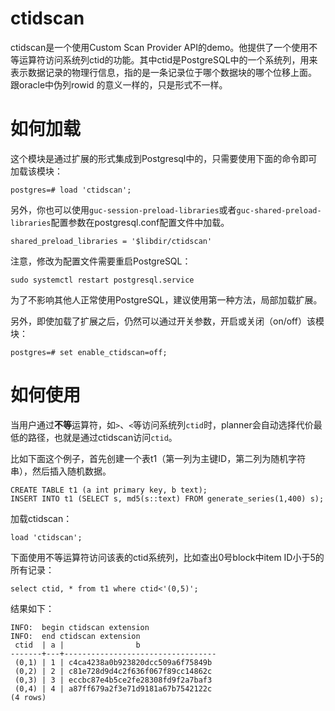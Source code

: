 # ctidscan

ctidscan是一个使用Custom Scan Provider API的demo。他提供了一个使用不等运算符访问系统列ctid的功能。其中ctid是PostgreSQL中的一个系统列，用来表示数据记录的物理行信息，指的是一条记录位于哪个数据块的哪个位移上面。 跟oracle中伪列rowid 的意义一样的，只是形式不一样。

# 如何加载

这个模块是通过扩展的形式集成到Postgresql中的，只需要使用下面的命令即可加载该模块：

```
postgres=# load 'ctidscan';
```

另外，你也可以使用`guc-session-preload-libraries`或者`guc-shared-preload-libraries`配置参数在postgresql.conf配置文件中加载。

```
shared_preload_libraries = '$libdir/ctidscan'
```

注意，修改为配置文件需要重启PostgreSQL：

```
sudo systemctl restart postgresql.service
```

为了不影响其他人正常使用PostgreSQL，建议使用第一种方法，局部加载扩展。

另外，即使加载了扩展之后，仍然可以通过开关参数，开启或关闭（on/off）该模块：

```
postgres=# set enable_ctidscan=off;
```

# 如何使用

当用户通过**不等**运算符，如`>`、`<`等访问系统列`ctid`时，planner会自动选择代价最低的路径，也就是通过ctidscan访问`ctid`。

比如下面这个例子，首先创建一个表t1（第一列为主键ID，第二列为随机字符串），然后插入随机数据。

```
CREATE TABLE t1 (a int primary key, b text);
INSERT INTO t1 (SELECT s, md5(s::text) FROM generate_series(1,400) s);
```
加载ctidscan：

```
load 'ctidscan';
```

下面使用不等运算符访问该表的ctid系统列，比如查出0号block中item ID小于5的所有记录：

```
select ctid, * from t1 where ctid<'(0,5)';
```

结果如下：

```
INFO:  begin ctidscan extension
INFO:  end ctidscan extension
 ctid  | a |                b
-------+---+----------------------------------
 (0,1) | 1 | c4ca4238a0b923820dcc509a6f75849b
 (0,2) | 2 | c81e728d9d4c2f636f067f89cc14862c
 (0,3) | 3 | eccbc87e4b5ce2fe28308fd9f2a7baf3
 (0,4) | 4 | a87ff679a2f3e71d9181a67b7542122c
(4 rows)
```


